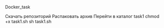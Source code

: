 Docker_task

Скачать репозиторий
Распаковать архив
Перейти в каталог task1
chmod +x task1.sh
sh task1.sh

